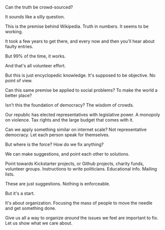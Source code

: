 Can the truth be crowd-sourced?

It sounds like a silly question.

This is the premise behind Wikipedia. Truth in numbers. It seems to be working. 

It took a few years to get there, and every now and then you'll hear about faulty entries.

But 99% of the time, it works. 

And that's all volunteer effort.

But this is just encyclopedic knowledge. It's supposed to be objective. No point of view.

Can this same premise be applied to social problems? To make the world a better place?

Isn't this the foundation of democracy? The wisdom of crowds.

Our republic has elected representatives with legislative power. A monopoly on violence. Tax rights and the large budget that comes with it.

Can we apply something similar on internet scale? Not representative democracy. Let each person speak for themselves.

But where is the force? How do we fix anything?

We can make suggestions, and point each other to solutions.

Point towards Kickstarter projects, or Github projects, charity funds, volunteer groups. Instructions to write politicians. Educational info. Mailing lists.

These are just suggestions. Nothing is enforceable.

But it's a start.

It's about organization. Focusing the mass of people to move the needle and get something done.

Give us all a way to organize *around* the issues we feel are important to fix. Let us show what we care about.
